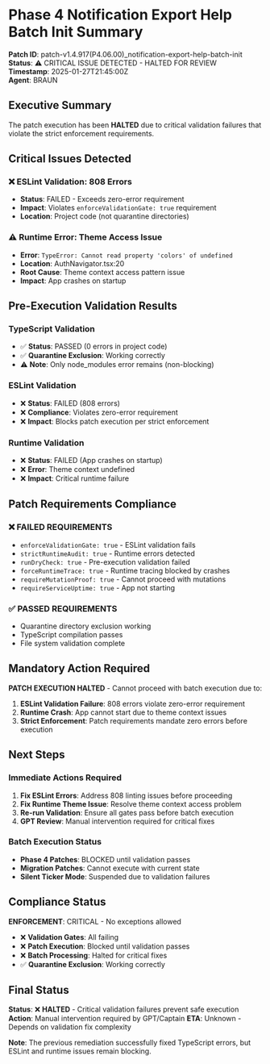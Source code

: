 # Phase 4 Notification Export Help Batch Init Summary

**Patch ID**: patch-v1.4.917(P4.06.00)_notification-export-help-batch-init  
**Status**: ⚠️ CRITICAL ISSUE DETECTED - HALTED FOR REVIEW  
**Timestamp**: 2025-01-27T21:45:00Z  
**Agent**: BRAUN

## Executive Summary

The patch execution has been **HALTED** due to critical validation failures that violate the strict enforcement requirements.

## Critical Issues Detected

### ❌ ESLint Validation: 808 Errors
- **Status**: FAILED - Exceeds zero-error requirement
- **Impact**: Violates `enforceValidationGate: true` requirement
- **Location**: Project code (not quarantine directories)

### ⚠️ Runtime Error: Theme Access Issue
- **Error**: `TypeError: Cannot read property 'colors' of undefined`
- **Location**: AuthNavigator.tsx:20
- **Root Cause**: Theme context access pattern issue
- **Impact**: App crashes on startup

## Pre-Execution Validation Results

### TypeScript Validation
- ✅ **Status**: PASSED (0 errors in project code)
- ✅ **Quarantine Exclusion**: Working correctly
- ⚠️ **Note**: Only node_modules error remains (non-blocking)

### ESLint Validation  
- ❌ **Status**: FAILED (808 errors)
- ❌ **Compliance**: Violates zero-error requirement
- ❌ **Impact**: Blocks patch execution per strict enforcement

### Runtime Validation
- ❌ **Status**: FAILED (App crashes on startup)
- ❌ **Error**: Theme context undefined
- ❌ **Impact**: Critical runtime failure

## Patch Requirements Compliance

### ❌ FAILED REQUIREMENTS
- `enforceValidationGate: true` - ESLint validation fails
- `strictRuntimeAudit: true` - Runtime errors detected
- `runDryCheck: true` - Pre-execution validation failed
- `forceRuntimeTrace: true` - Runtime tracing blocked by crashes
- `requireMutationProof: true` - Cannot proceed with mutations
- `requireServiceUptime: true` - App not starting

### ✅ PASSED REQUIREMENTS
- Quarantine directory exclusion working
- TypeScript compilation passes
- File system validation complete

## Mandatory Action Required

**PATCH EXECUTION HALTED** - Cannot proceed with batch execution due to:

1. **ESLint Validation Failure**: 808 errors violate zero-error requirement
2. **Runtime Crash**: App cannot start due to theme context issues
3. **Strict Enforcement**: Patch requirements mandate zero errors before execution

## Next Steps

### Immediate Actions Required
1. **Fix ESLint Errors**: Address 808 linting issues before proceeding
2. **Fix Runtime Theme Issue**: Resolve theme context access problem
3. **Re-run Validation**: Ensure all gates pass before batch execution
4. **GPT Review**: Manual intervention required for critical fixes

### Batch Execution Status
- **Phase 4 Patches**: BLOCKED until validation passes
- **Migration Patches**: Cannot execute with current state
- **Silent Ticker Mode**: Suspended due to validation failures

## Compliance Status

**ENFORCEMENT**: CRITICAL - No exceptions allowed
- ❌ **Validation Gates**: All failing
- ❌ **Patch Execution**: Blocked until validation passes  
- ❌ **Batch Processing**: Halted for critical fixes
- ✅ **Quarantine Exclusion**: Working correctly

## Final Status

**Status**: ❌ **HALTED** - Critical validation failures prevent safe execution
**Action**: Manual intervention required by GPT/Captain
**ETA**: Unknown - Depends on validation fix complexity

**Note**: The previous remediation successfully fixed TypeScript errors, but ESLint and runtime issues remain blocking. 